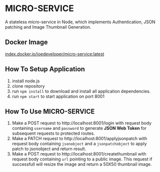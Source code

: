 # MICRO-SERVICE
A stateless micro-service in Node, which implements Authentication, JSON patching and Image Thumbnail Generation.

## Docker Image
[index.docker.io/ioedeveloper/micro-service:latest](https://index.docker.io/ioedeveloper/micro-service:latest)

## How To Setup Application
1. install node.js
2. clone repository
3. run `npm install` to download and install all application dependencies.
4. run `npm start` to start application on port 8001

## How To Use MICRO-SERVICE
1. Make a POST request to http://localhost:8001/login with request body containing `username` and `password` to generate **JSON Web Token** for subsequent requests to protected routes.
2. Make a PATCH request to http://localhost:8001/applyjsonpatch with request body containing `jsonobject` and a `jsonpatchobject` to apply patch to jsonobject and return result.
3. Make a POST request to http://localhost:8001/createthumbnail with request body containing `url` pointing to a public image. This request if successfull will resize the image and return a 50X50 thumbnail image. 

